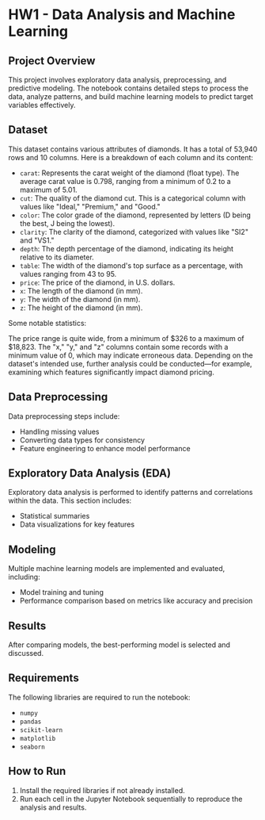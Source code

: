 
# HW1 - Data Analysis and Machine Learning

## Project Overview
This project involves exploratory data analysis, preprocessing, and predictive modeling. The notebook contains detailed steps to process the data, analyze patterns, and build machine learning models to predict target variables effectively.

## Dataset
This dataset contains various attributes of diamonds. It has a total of 53,940 rows and 10 columns. Here is a breakdown of each column and its content:

- `carat`: Represents the carat weight of the diamond (float type). The average carat value is 0.798, ranging from a minimum of 0.2 to a maximum of 5.01.
- `cut`: The quality of the diamond cut. This is a categorical column with values like "Ideal," "Premium," and "Good."
- `color`: The color grade of the diamond, represented by letters (D being the best, J being the lowest).
- `clarity`: The clarity of the diamond, categorized with values like "SI2" and "VS1."
- `depth`: The depth percentage of the diamond, indicating its height relative to its diameter.
- `table`: The width of the diamond's top surface as a percentage, with values ranging from 43 to 95.
- `price`: The price of the diamond, in U.S. dollars.
- `x`: The length of the diamond (in mm).
- `y`: The width of the diamond (in mm).
- `z`: The height of the diamond (in mm).

Some notable statistics:

The price range is quite wide, from a minimum of $326 to a maximum of $18,823.
The "x," "y," and "z" columns contain some records with a minimum value of 0, which may indicate erroneous data.
Depending on the dataset's intended use, further analysis could be conducted—for example, examining which features significantly impact diamond pricing.

## Data Preprocessing
Data preprocessing steps include:
- Handling missing values
- Converting data types for consistency
- Feature engineering to enhance model performance

## Exploratory Data Analysis (EDA)
Exploratory data analysis is performed to identify patterns and correlations within the data. This section includes:
- Statistical summaries
- Data visualizations for key features

## Modeling
Multiple machine learning models are implemented and evaluated, including:
- Model training and tuning
- Performance comparison based on metrics like accuracy and precision

## Results
After comparing models, the best-performing model is selected and discussed.

## Requirements
The following libraries are required to run the notebook:
- `numpy`
- `pandas`
- `scikit-learn`
- `matplotlib`
- `seaborn`

## How to Run
1. Install the required libraries if not already installed.
2. Run each cell in the Jupyter Notebook sequentially to reproduce the analysis and results.

